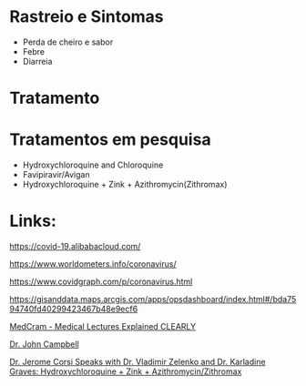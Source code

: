 # Rastreio e Sintomas

* Perda de cheiro e sabor
* Febre
* Diarreia


# Tratamento


# Tratamentos em pesquisa

* Hydroxychloroquine and Chloroquine
* Favipiravir/Avigan 
* Hydroxychloroquine + Zink + Azithromycin(Zithromax)


# Links:

https://covid-19.alibabacloud.com/

https://www.worldometers.info/coronavirus/

https://www.covidgraph.com/p/coronavirus.html

https://gisanddata.maps.arcgis.com/apps/opsdashboard/index.html#/bda7594740fd40299423467b48e9ecf6

[MedCram - Medical Lectures Explained CLEARLY](https://www.youtube.com/channel/UCG-iSMVtWbbwDDXgXXypARQ)

[Dr. John Campbell](https://www.youtube.com/channel/UCF9IOB2TExg3QIBupFtBDxg)

[Dr. Jerome Corsi Speaks with Dr. Vladimir Zelenko and Dr. Karladine Graves: Hydroxychloroquine + Zink + Azithromycin/Zithromax](https://www.youtube.com/watch?v=KlmAHSCRIns)
